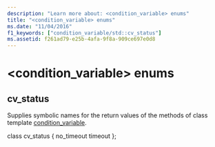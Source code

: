 ```yaml
---
description: "Learn more about: <condition_variable> enums"
title: "<condition_variable> enums"
ms.date: "11/04/2016"
f1_keywords: ["condition_variable/std::cv_status"]
ms.assetid: f261ad79-e25b-4afa-9f8a-909ce697e0d8
---
```

# &lt;condition_variable&gt; enums

## <a name="cv_status"></a> cv_status

Supplies symbolic names for the return values of the methods of class template [condition_variable](../standard-library/condition-variable-class.md).

class cv_status {
   no_timeout
   timeout
};
